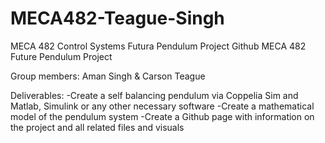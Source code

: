 # MECA482-Teague-Singh
MECA 482 Control Systems Futura Pendulum Project Github
MECA 482 Future Pendulum Project

Group members: Aman Singh & Carson Teague

Deliverables:
-Create a self balancing pendulum via Coppelia Sim and Matlab, Simulink or any other necessary software
-Create a mathematical model of the pendulum system
-Create a Github page with information on the project and all related files and visuals 
